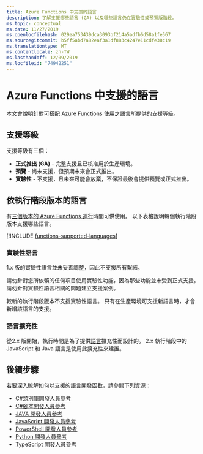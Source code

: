 ```yaml
---
title: Azure Functions 中支援的語言
description: 了解支援哪些語言 (GA) 以及哪些語言仍在實驗性或預覽版階段。
ms.topic: conceptual
ms.date: 11/27/2019
ms.openlocfilehash: 029ea753439dca3093bf214a5adfb6d58a1fe567
ms.sourcegitcommit: b5ff5abd7a82eaf3a1df883c4247e11cdfe38c19
ms.translationtype: MT
ms.contentlocale: zh-TW
ms.lasthandoff: 12/09/2019
ms.locfileid: "74942251"
---
```

# <a name="supported-languages-in-azure-functions"></a>Azure Functions 中支援的語言

本文會說明針對可搭配 Azure Functions 使用之語言所提供的支援等級。

## <a name="levels-of-support"></a>支援等級

支援等級有三個：

* **正式推出 (GA)** - 完整支援且已核准用於生產環境。
* **預覽** - 尚未支援，但預期未來會正式推出。
* **實驗性** - 不支援，且未來可能會放棄，不保證最後會提供預覽或正式推出。

## <a name="languages-by-runtime-version"></a>依執行階段版本的語言 

有[三個版本的 Azure Functions 運行](functions-versions.md)時間可供使用。 以下表格說明每個執行階段版本支援哪些語言。

[!INCLUDE [functions-supported-languages](../../includes/functions-supported-languages.md)]

### <a name="experimental-languages"></a>實驗性語言

1\.x 版的實驗性語言並未妥善調整，因此不支援所有繫結。

請勿針對您所依賴的任何項目使用實驗性功能，因為那些功能並未受到正式支援。 請勿針對實驗性語言相關的問題建立支援案例。 

較新的執行階段版本不支援實驗性語言。 只有在生產環境可支援新語言時，才會新增該語言的支援。 

### <a name="language-extensibility"></a>語言擴充性

從2.x 版開始，執行時間是為了提供[語言](https://github.com/Azure/azure-webjobs-sdk-script/wiki/Language-Extensibility)擴充性而設計的。 2\.x 執行階段中的 JavaScript 和 Java 語言是使用此擴充性來建置。

## <a name="next-steps"></a>後續步驟

若要深入瞭解如何以支援的語言開發函數，請參閱下列資源：

+ [C#類別庫開發人員參考](functions-dotnet-class-library.md)
+ [C#腳本開發人員參考](functions-reference-csharp.md)
+ [JAVA 開發人員參考](functions-reference-java.md)
+ [JavaScript 開發人員參考](functions-reference-node.md)
+ [PowerShell 開發人員參考](functions-reference-powershell.md)
+ [Python 開發人員參考](functions-reference-python.md)
+ [TypeScript 開發人員參考](functions-reference-node.md#typescript)
